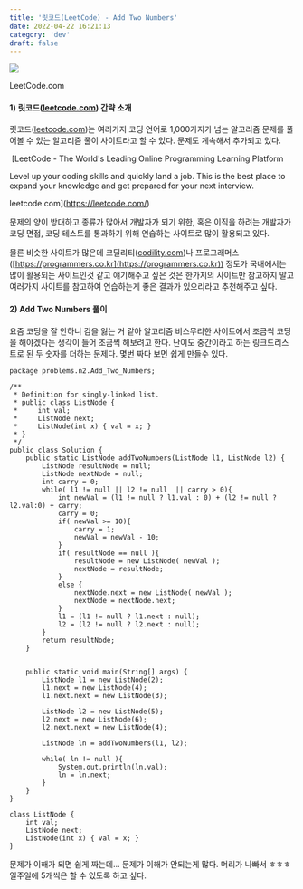 ```yaml
---
title: '릿코드(LeetCode) - Add Two Numbers'
date: 2022-04-22 16:21:13
category: 'dev'
draft: false
---
```


![](https://blog.kakaocdn.net/dn/6yeSK/btquvjqK4t0/MjZ1rW7zkc8AOcMr0fHKTk/img.png)

LeetCode.com

#### **1) 릿코드([leetcode.com](http://leetcode.com/)) 간략 소개**

릿코드([leetcode.com](http://leetcode.com))는 여러가지 코딩 언어로 1,000가지가 넘는 알고리즘 문제를 풀어볼 수 있는 알고리즘 풀이 사이트라고 할 수 있다. 문제도 계속해서 추가되고 있다.

 [LeetCode - The World's Leading Online Programming Learning Platform

Level up your coding skills and quickly land a job. This is the best place to expand your knowledge and get prepared for your next interview.

leetcode.com](https://leetcode.com/)

문제의 양이 방대하고 종류가 많아서 개발자가 되기 위한, 혹은 이직을 하려는 개발자가 코딩 면접, 코딩 테스트를 통과하기 위해 연습하는 사이트로 많이 활용되고 있다.

물론 비슷한 사이트가 많은데 코딜리티([codility.com](codility.com))나 프로그래머스([https://programmers.co.kr](https://programmers.co.kr)) 정도가 국내에서는 많이 활용되는 사이트인것 같고 얘기해주고 싶은 것은 한가지의 사이트만 참고하지 말고 여러가지 사이트를 참고하여 연습하는게 좋은 결과가 있으리라고 추천해주고 싶다. 

#### **2) Add Two Numbers 풀이**

요즘 코딩을 잘 안하니 감을 잃는 거 같아 알고리즘 비스무리한 사이트에서 조금씩 코딩을 해야겠다는 생각이 들어 조금씩 해보려고 한다. 난이도 중간이라고 하는 링크드리스트로 된 두 숫자를 더하는 문제다. 몇번 짜다 보면 쉽게 만들수 있다.

    package problems.n2.Add_Two_Numbers;
    
    /**
     * Definition for singly-linked list.
     * public class ListNode {
     *     int val;
     *     ListNode next;
     *     ListNode(int x) { val = x; }
     * }
     */
    public class Solution {
        public static ListNode addTwoNumbers(ListNode l1, ListNode l2) {
        	ListNode resultNode = null;
        	ListNode nextNode = null;
        	int carry = 0;
        	while( l1 != null || l2 != null  || carry > 0){    		
        		int newVal = (l1 != null ? l1.val : 0) + (l2 != null ?l2.val:0) + carry;
        		carry = 0;
        		if( newVal >= 10){
        			carry = 1;
        			newVal = newVal - 10;
        		}
        		if( resultNode == null ){
        			resultNode = new ListNode( newVal );
        			nextNode = resultNode;
        		}    			
        		else {
        			nextNode.next = new ListNode( newVal );
        			nextNode = nextNode.next;
        		}
        		l1 = (l1 != null ? l1.next : null);
        		l2 = (l2 != null ? l2.next : null);
        	}    	
            return resultNode;
        }
        
        
        public static void main(String[] args) {
        	ListNode l1 = new ListNode(2);
        	l1.next = new ListNode(4);
        	l1.next.next = new ListNode(3);
        	
        	ListNode l2 = new ListNode(5);
        	l2.next = new ListNode(6);
        	l2.next.next = new ListNode(4);
        	
        	ListNode ln = addTwoNumbers(l1, l2);
        	
        	while( ln != null ){
        		System.out.println(ln.val);
        		ln = ln.next;
        	}
    	}
    }
    
    class ListNode {
        int val;
        ListNode next;
        ListNode(int x) { val = x; }
    }
    

문제가 이해가 되면 쉽게 짜는데... 문제가 이해가 안되는게 많다. 머리가 나빠서 ㅎㅎㅎ 일주일에 5개씩은 할 수 있도록 하고 싶다.
